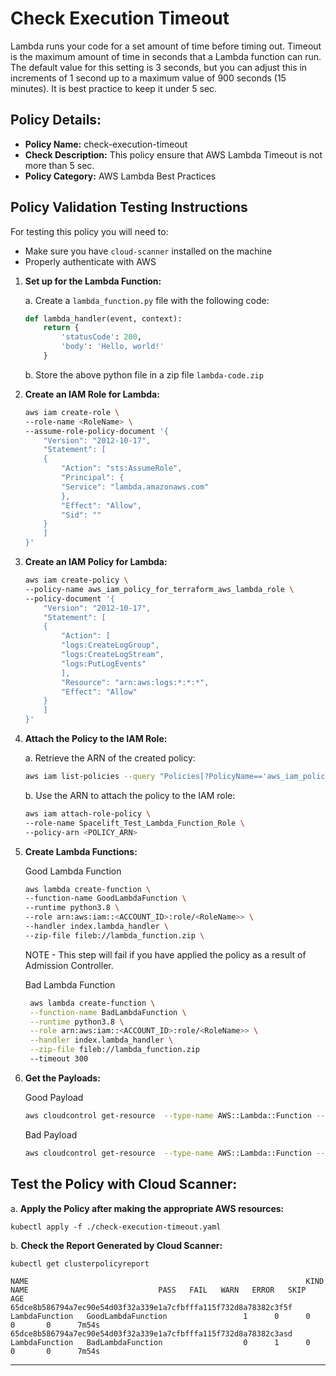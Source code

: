 # Check Execution Timeout

Lambda runs your code for a set amount of time before timing out. Timeout is the maximum amount of time in seconds that a Lambda function can run. The default value for this setting is 3 seconds, but you can adjust this in increments of 1 second up to a maximum value of 900 seconds (15 minutes). It is best practice to keep it under 5 sec.

## Policy Details:

-   **Policy Name:** check-execution-timeout
-   **Check Description:** This policy ensure that AWS Lambda Timeout is not more than 5 sec.
-   **Policy Category:** AWS Lambda Best Practices

## Policy Validation Testing Instructions

For testing this policy you will need to:

-   Make sure you have `cloud-scanner` installed on the machine
-   Properly authenticate with AWS

1. **Set up for the Lambda Function:**

    a. Create a `lambda_function.py` file with the following code:

    ```python
    def lambda_handler(event, context):
        return {
            'statusCode': 200,
            'body': 'Hello, world!'
        }
    ```

    b. Store the above python file in a zip file `lambda-code.zip`
2. **Create an IAM Role for Lambda:**
    ```bash
    aws iam create-role \
    --role-name <RoleName> \
    --assume-role-policy-document '{
        "Version": "2012-10-17",
        "Statement": [
        {
            "Action": "sts:AssumeRole",
            "Principal": {
            "Service": "lambda.amazonaws.com"
            },
            "Effect": "Allow",
            "Sid": ""
        }
        ]
    }'
    ```
3. **Create an IAM Policy for Lambda:**
    ```bash
    aws iam create-policy \
    --policy-name aws_iam_policy_for_terraform_aws_lambda_role \
    --policy-document '{
        "Version": "2012-10-17",
        "Statement": [
        {
            "Action": [
            "logs:CreateLogGroup",
            "logs:CreateLogStream",
            "logs:PutLogEvents"
            ],
            "Resource": "arn:aws:logs:*:*:*",
            "Effect": "Allow"
        }
        ]
    }'
    ```
4. **Attach the Policy to the IAM Role:**

    a. Retrieve the ARN of the created policy:
    ```bash
    aws iam list-policies --query "Policies[?PolicyName=='aws_iam_policy_for_terraform_aws_lambda_role'].Arn" --output text
    ```
    b. Use the ARN to attach the policy to the IAM role:
    ```bash
    aws iam attach-role-policy \
    --role-name Spacelift_Test_Lambda_Function_Role \
    --policy-arn <POLICY_ARN>
    ```
5. **Create Lambda Functions:**


    Good Lambda Function
    ```bash
    aws lambda create-function \
    --function-name GoodLambdaFunction \
    --runtime python3.8 \
    --role arn:aws:iam::<ACCOUNT_ID>:role/<RoleName>> \
    --handler index.lambda_handler \
    --zip-file fileb://lambda_function.zip \
    ```

    NOTE - This step will fail if you have applied the policy as a result of Admission Controller.

    Bad Lambda Function
    ```bash
     aws lambda create-function \
     --function-name BadLambdaFunction \
     --runtime python3.8 \
     --role arn:aws:iam::<ACCOUNT_ID>:role/<RoleName>> \
     --handler index.lambda_handler \
     --zip-file fileb://lambda_function.zip
     --timeout 300
    ```

6. **Get the Payloads:**

    Good Payload
    ```bash
    aws cloudcontrol get-resource  --type-name AWS::Lambda::Function --profile devtest-sso --identifier GoodLambdaFunction | jq '.ResourceDescription.Properties |= fromjson'
    ```
    Bad Payload
    ```bash
    aws cloudcontrol get-resource  --type-name AWS::Lambda::Function --profile devtest-sso --identifier BadLambdaFunction | jq '.ResourceDescription.Properties |= fromjson'
    ```


## Test the Policy with Cloud Scanner:

a. **Apply the Policy after making the appropriate AWS resources:**

```
kubectl apply -f ./check-execution-timeout.yaml
```


b. **Check the Report Generated by Cloud Scanner:**

```
kubectl get clusterpolicyreport
```


```
NAME                                                              KIND             NAME                             PASS   FAIL   WARN   ERROR   SKIP      AGE
65dce8b586794a7ec90e54d03f32a339e1a7cfbfffa115f732d8a78382c3f5f   LambdaFunction   GoodLambdaFunction                 1      0      0      0       0      7m54s
65dce8b586794a7ec90e54d03f32a339e1a7cfbfffa115f732d8a78382c3asd   LambdaFunction   BadLambdaFunction                  0      1      0      0       0      7m54s

```

---